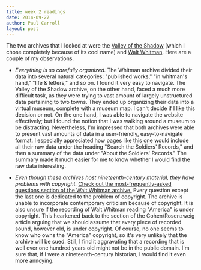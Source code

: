 ```yaml
---
title: week 2 readings
date: 2014-09-27
author: Paul Carroll
layout: post
---
```


The two archives that I looked at were the [Valley of the Shadow](http://valley.lib.virginia.edu/) (which I chose completely because of its cool name) and [Walt Whitman](http://www.whitmanarchive.org/). Here are a couple of my observations.

+ *Everything is so carefully organized.* The Whitman archive divided their data into several natural categories: "published works," "in whitman's hand," "life & letters," and so on. I found it very easy to navigate. The Valley of the Shadow archive, on the other hand, faced a much more difficult task, as they were trying to vast amount of largely unstructured data pertaining to two towns. They ended up organizing their data into a virtual museum, complete with a museum map. I can't decide if I like this decision or not. On the one hand, I was able to navigate the website effectively; but I found the notion that I was walking around a museum to be distracting. Nevertheless, I'm impressed that both archives were able to present vast amounts of data in a user-friendly, easy-to-navigate format. I especially appreciated how pages like [this one](http://valley.lib.virginia.edu/VoS/cwdossier1.html) would include all their raw data under the heading "Search the Soldiers' Records," and then a summary of the data under "About the Soldiers' Records." The summary made it much easier for me to know whether I would find the raw data interesting.

+ *Even though these archives host nineteenth-century material, they have problems with copyright.* [Check out the most-frequently-asked questions section of the Walt Whitman archive.](http://www.whitmanarchive.org/about/faq.html) Every question except the last one is dedicated to the problem of copyright. The archive is unable to incorporate contemporary criticism because of copyright. It is also unsure if the recording of Walt Whitman reading "America" is under copyright. This hearkened back to the section of the Cohen/Rosenzweig article arguing that we should assume that every piece of recorded sound, however old, is under copyright. Of course, no one seems to know who owns the "America" copyright, so it's very unlikely that the archive will be sued. Still, I find it aggravating that a recording that is well over one hundred years old might not be in the public domain. I'm sure that, if I were a nineteenth-century historian, I would find it even more annoying.